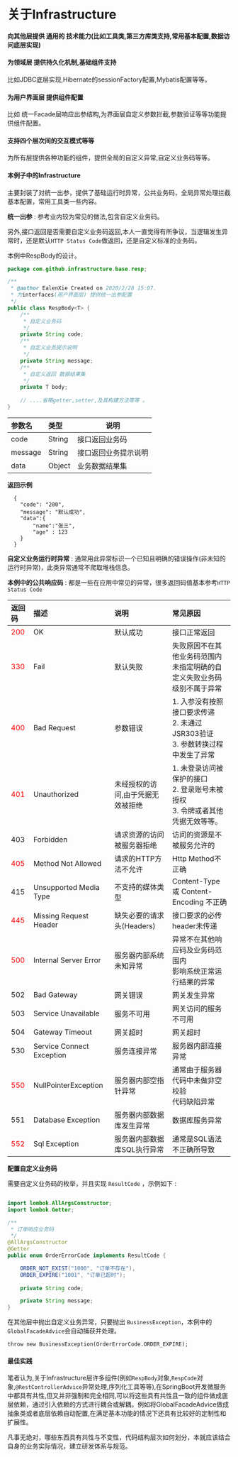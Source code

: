 关于Infrastructure
===

#### 向其他层提供 通用的 技术能力(比如工具类,第三方库类支持,常用基本配置,数据访问底层实现)

#### 为领域层 提供持久化机制,基础组件支持
比如JDBC底层实现,Hibernate的sessionFactory配置,Mybatis配置等等。

#### 为用户界面层 提供组件配置

比如 统一Facade层响应出参结构,为界面层自定义参数拦截,参数验证等等功能提供组件配置。

#### 支持四个层次间的交互模式等等

为所有层提供各种功能的组件，提供全局的自定义异常,自定义业务码等等。


#### 本例子中的Infrastructure

主要封装了对统一出参，提供了基础运行时异常，公共业务码，全局异常处理拦截基本配置，常用工具类一些内容。

<b>统一出参</b> : 参考业内较为常见的做法,包含自定义业务码。

另外,接口返回是否需要自定义业务码返回,本人一直觉得有所争议，当逻辑发生异常时，还是默认`HTTP Status Code`做返回，还是自定义标准的业务码。

本例中RespBody的设计。

```java
package com.github.infrastructure.base.resp;

/**
 * @author EalenXie Created on 2020/2/28 15:07.
 * 为interfaces(用户界面层) 提供统一出参配置
 */
public class RespBody<T> {
    /**
     * 自定义业务码
     */
    private String code;
    /**
     * 自定义业务提示说明
     */
    private String message;
    /**
     * 自定义返回 数据结果集
     */
    private T body;
    
    // ....省略getter,setter,及其构建方法等等 。
}

```
|参数名|类型|说明|
|:-----  |:-----|-----                           |
|code | String   | 接口返回业务码  |
|message | String   |接口返回业务提示说明  |
|data | Object   |业务数据结果集  |

 **返回示例**

``` 
  {
    "code": "200",
    "message": "默认成功",
	"data":{
		"name":"张三",
		"age" : 123
	}
  }
```

<b>自定义业务运行时异常</b> : 通常用此异常标识一个已知且明确的错误操作(非未知的运行时异常)，此类异常通常不爬取堆栈信息。


<b>本例中的公共响应码</b> : 都是一些在应用中常见的异常，很多返回码值基本参考`HTTP Status Code`

|返回码|描述|说明|常见原因|
|:----|:---|:---|:---|
|<font color='red'>200</font> |OK  |默认成功|接口正常返回|
|<font color='red'>330</font> |Fail|默认失败|失败原因不在其他业务码范围内<br>未指定明确的自定义失败业务码<br>级别不属于异常|
|<font color='red'>400</font> |Bad Request|参数错误|1. 入参没有按照接口要求传递<br>2. 未通过JSR303验证<br>3. 参数转换过程中发生了异常|
|<font color='red'>401</font> |Unauthorized|未经授权的访问,由于凭据无效被拒绝|1. 未登录访问被保护的接口<br>2. 登录账号未被授权<br>3. 令牌或者其他凭据无效等等。|
|403 |Forbidden|请求资源的访问被服务器拒绝|访问的资源是不被服务允许的|
|<font color='red'>405</font> |Method Not Allowed|请求的HTTP方法不允许|Http Method不正确|
|415 |Unsupported Media Type|不支持的媒体类型|Content-Type 或 Content-Encoding 不正确|
|<font color='red'>445</font> |Missing Request Header|缺失必要的请求头(Headers)|接口要求的必传header未传递|
|<font color='red'>500</font> |Internal Server Error|服务器内部系统未知异常|异常不在其他响应码及业务码范围内<br>影响系统正常运行结果的异常|
|502 |Bad Gateway|网关错误|网关发生异常|
|503 |Service Unavailable|服务不可用|网关访问的服务不可用|
|504 |Gateway Timeout|网关超时|网关超时|
|530|Service Connect Exception|服务连接异常|服务器内部连接异常|
|<font color='red'>550 </font>|NullPointerException|服务器内部空指针异常|通常由于服务器代码中未做非空校验<br>代码缺陷异常|
|551 |Database Exception|服务器内部数据库发生异常|数据库服务异常|
|<font color='red'>552 </font>|Sql Exception|服务器内部数据库SQL执行异常|通常是SQL语法不正确所导致|

<b>配置自定义业务码</b>


需要自定义业务码的枚举，并且实现 `ResultCode` ，示例如下 : 

``` java

import lombok.AllArgsConstructor;
import lombok.Getter;

/**
 * 订单响应业务码
 */
@AllArgsConstructor
@Getter
public enum OrderErrorCode implements ResultCode {

    ORDER_NOT_EXIST("1000", "订单不存在"),
    ORDER_EXPIRE("1001", "订单已超时");
  
    private String code;

    private String message;
}

```

在其他层中抛出自定义业务异常，只要抛出 `BusinessException`，本例中的`GlobalFacadeAdvice`会自动捕获并处理。

```
throw new BusinessException(OrderErrorCode.ORDER_EXPIRE);
```

#### 最佳实践

笔者认为,关于Infrastructure层许多组件(例如`RespBody`对象,`RespCode`对象,`@RestControllerAdvice`异常处理,序列化工具等等),在SpringBoot开发微服务中都具有共性,但又并非强制和完全相同,可以将这些具有共性且一致的组件做成底层依赖，通过引入依赖的方式进行耦合或解耦。例如将GlobalFacadeAdvice做成抽象类或者底层依赖自动配置,在满足基本功能的情况下还具有比较好的定制性和扩展性。

凡事无绝对，哪些东西具有共性与不变性，代码结构层次如何划分，本就应该结合自身的业务实际情况，建立研发体系与规范。
